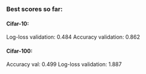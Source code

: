 
### Best scores so far:
 
#### Cifar-10:
Log-loss validation: 0.484
Accuracy validation: 0.862
#### Cifar-100:
  Accuracy val: 0.499
  Log-loss validation: 1.887

